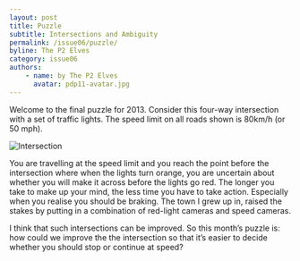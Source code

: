 ```yaml
---
layout: post
title: Puzzle
subtitle: Intersections and Ambiguity
permalink: /issue06/puzzle/
byline: The P2 Elves
category: issue06
authors:
    - name: by The P2 Elves
      avatar: pdp11-avatar.jpg
---
```

Welcome to the final puzzle for 2013. Consider this four-way intersection with a set of traffic lights. The speed limit on all roads shown is 80km/h (or 50 mph).

![Intersection](/p2/images/intersection.png)

You are travelling at the speed limit and you reach the point before the intersection where when the lights turn orange, you are uncertain about whether you will make it across before the lights go red. The longer you take to make up your mind, the less time you have to take action. Especially when you realise you should be braking. The town I grew up in, raised the stakes by putting in a combination of red-light cameras and speed cameras. 

I think that such intersections can be improved. So this month’s puzzle is: how could we improve the the intersection so that it’s easier to decide whether you should stop or continue at speed?
